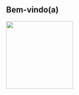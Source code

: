 
## Bem-vindo(a)

 <div>
   <a href="https://github.com/Francisco-Access">
   <img height="180em" src="https://github-readme-stats.vercel.app/api?username=Francisco-Access&show_icons=true&theme=tokyonight&include_all_commits=true&count_private=true"/>
   <!-- <img height="180em" src="https://github-readme-stats.vercel.app/api/top-langs/?username=Rafael-Access&layout=compact&langs_count=6&theme=tokyonight"/>-->

</div>
